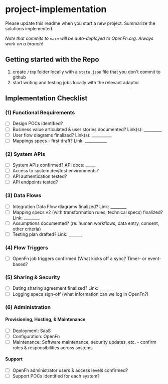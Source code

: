 # project-implementation

Please update this readme when you start a new project. Summarize the solutions implemented.  

*Note that commits to `main` will be auto-deployed to OpenFn.org. Always work on a branch!*

## Getting started with the Repo

1. create `/tmp` folder locally with a `state.json` file that you don't commit to github
2. start writing and testing jobs locally with the relevant adaptor


## Implementation Checklist

### (1) Functional Requirements

- [ ] Design POCs identified? 
- [ ] Business value articulated & user stories documented? Link(s): _________
- [ ] User flow diagrams finalized? Link(s): __________
- [ ] Mappings specs - first draft? Link: ___________

### (2) System APIs

- [ ] System APIs confirmed? API docs: _____
- [ ] Access to system dev/test environments? 
- [ ] API authentication tested? 
- [ ] API endpoints tested? 

### (3) Data Flows

- [ ] Integration Data Flow diagrams finalized? Link: ________
- [ ] Mapping specs v2 (with transformation rules, technical specs) finalized? Link: ________
- [ ] Assumptions documented? (re: human workflows, data entry, consent, other criteria)
- [ ] Testing plan drafted? Link: _______

### (4) Flow Triggers

- [ ] OpenFn job triggers confirmed (What kicks off a sync? Timer- or event-based? 

### (5) Sharing & Security

- [ ] Dating sharing agreement finalized? Link: ________
- [ ] Logging specs sign-off (what information can we log in OpenFn?)

### (6) Administration

#### Provisioning, Hosting, & Maintenance

- [ ] Deployment: SaaS
- [ ] Configuration: OpenFn
- [ ] Maintenance: Software maintenance, security updates, etc. - confirm roles & responsibilities across systems 

#### Support

- [ ] OpenFn administrator users & access levels confirmed? 
- [ ] Support POCs identified for each system?
